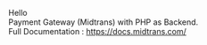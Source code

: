 Hello  <br>
Payment Gateway (Midtrans) with PHP as Backend. <br>
Full Documentation : https://docs.midtrans.com/
